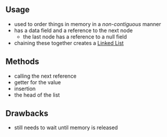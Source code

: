 ## Usage
- used to order things in memory in a *non-contiguous* manner
- has a data field and a reference to the next node
	- the last node has a reference to a null field
- chaining these together creates a [Linked List](Linked%20List.md)
## Methods
- calling the next reference
- getter for the value
- insertion
- the head of the list
## Drawbacks
- still needs to wait until memory is released